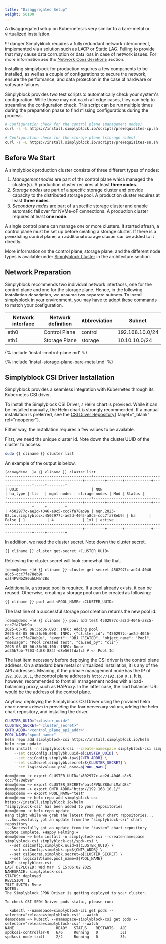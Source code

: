 ```yaml
---
title: "Disaggregated Setup"
weight: 50100
---
```


A disaggregated setup on Kubernetes is very similar to a bare-metal or virtualized installation.

!!! danger
    Simplyblock requires a fully redundant network interconnect, implemented via a solution such as LACP or Static
    LAG. Failing to provide that may cause data corruption or data loss in case of network issues. For more information
    see the [Network Considerations](../../../deployments/deployment-planning/network-considerations.md)
    section.

Installing simplyblock for production requires a few components to be installed, as well as a couple of configurations
to secure the network, ensure the performance, and data protection in the case of hardware or software failures.

Simplyblock provides two test scripts to automatically check your system's configuration. While those may not catch all
edge cases, they can help to streamline the configuration check. This script can be run multiple times during the
preparation phase to find missing configurations during the process.

```bash title="Automatically check your configuration"
# Configuration check for the control plane (management nodes)
curl -s -L https://install.simplyblock.io/scripts/prerequisites-cp.sh | bash

# Configuration check for the storage plane (storage nodes)
curl -s -L https://install.simplyblock.io/scripts/prerequisites-sn.sh | bash
```

## Before We Start

A simplyblock production cluster consists of three different types of nodes:

1. _Management nodes_ are part of the control plane which managed the cluster(s). A production cluster requires at least **three nodes**.
2. _Storage nodes_ are part of a specific storage cluster and provide capacity to the distributed storage pool. A production cluster requires at least **three nodes**.
3. _Secondary nodes_ are part of a specific storage cluster and enable automatic fail over for NVMe-oF connections. A production cluster requires at least **one node**.

A single control plane can manage one or more clusters. If started afresh, a control plane must be set up before
creating a storage cluster. If there is a preexisting control plane, an additional storage cluster can be added
to it directly.

More information on the control plane, storage plane, and the different node types is available under
[Simplyblock Cluster](../../../architecture/concepts/simplyblock-cluster.md) in the architecture section.

## Network Preparation

Simplyblock recommends two individual network interfaces, one for the control plane and one for the storage plane.
Hence, in the following installation description, we assume two separate subnets. To install simplyblock in your
environment, you may have to adopt these commands to match your configuration.

| Network interface | Network definition | Abbreviation | Subnet          |
|-------------------|--------------------|--------------|-----------------|
| eth0              | Control Plane      | control      | 192.168.10.0/24 |
| eth1              | Storage Plane      | storage      | 10.10.10.0/24   |

<!-- include: install control plane documentation -->
{% include 'install-control-plane.md' %}

<!-- include: install storage plane (bare metal) documentation -->
{% include 'install-storage-plane-bare-metal.md' %}

## Simplyblock CSI Driver Installation

Simplyblock provides a seamless integration with Kubernetes through its Kubernetes CSI driver.

To install the Simplyblock CSI Driver, a Helm chart is provided. While it can be installed manually, the Helm chart is
strongly recommended. If a manual installation is preferred, see the
[CSI Driver Repository](https://github.com/simplyblock-io/simplyblock-csi/blob/master/docs/install-simplyblock-csi-driver.md){:target="_blank" rel="noopener"}.

Either way, the installation requires a few values to be available.

First, we need the unique cluster id. Note down the cluster UUID of the cluster to access.

```bash title="Retrieving the Cluster UUID"
sudo {{ cliname }} cluster list
```

An example of the output is below.

```plain title="Example output of a cluster listing"
[demo@demo ~]# {{ cliname }} cluster list
+--------------------------------------+-----------------------------------------------------------------+---------+-------+------------+---------------+-----+--------+
| UUID                                 | NQN                                                             | ha_type | tls   | mgmt nodes | storage nodes | Mod | Status |
+--------------------------------------+-----------------------------------------------------------------+---------+-------+------------+---------------+-----+--------+
| 4502977c-ae2d-4046-a8c5-ccc7fa78eb9a | nqn.2023-02.io.simplyblock:4502977c-ae2d-4046-a8c5-ccc7fa78eb9a | ha      | False | 1          | 4             | 1x1 | active |
+--------------------------------------+-----------------------------------------------------------------+---------+-------+------------+---------------+-----+--------+
```

In addition, we need the cluster secret. Note down the cluster secret.

```bash title="Retrieve the Cluster Secret"
{{ cliname }} cluster get-secret <CLUSTER_UUID>
```

Retrieving the cluster secret will look somewhat like that.

```plain title="Example output of retrieving a cluster secret"
[demo@demo ~]# {{ cliname }} cluster get-secret 4502977c-ae2d-4046-a8c5-ccc7fa78eb9a
oal4PVNbZ80uhLMah2Bs
```

Additionally, a storage pool is required. If a pool already exists, it can be reused. Otherwise, creating a storage
pool can be created as following:

```bash title="Create a Storage Pool"
{{ cliname }} pool add <POOL_NAME> <CLUSTER_UUID>
```

The last line of a successful storage pool creation returns the new pool id.

```plain title="Example output of creating a storage pool"
[demo@demo ~]# {{ cliname }} pool add test 4502977c-ae2d-4046-a8c5-ccc7fa78eb9a
2025-03-05 06:36:06,093: INFO: Adding pool
2025-03-05 06:36:06,098: INFO: {"cluster_id": "4502977c-ae2d-4046-a8c5-ccc7fa78eb9a", "event": "OBJ_CREATED", "object_name": "Pool", "message": "Pool created test", "caused_by": "cli"}
2025-03-05 06:36:06,100: INFO: Done
ad35b7bb-7703-4d38-884f-d8e56ffdafc6 # <- Pool Id
```

The last item necessary before deploying the CSI driver is the control plane address. On a standard bare metal or
virtualized installation, it is any of the API addresses. Meaning, if the primary management node has the IP of
`192.168.10.1`, the control plane address is `http://192.168.0.1`. It is, however, recommended to front all management
nodes with a load-balancing proxy, such as HAProxy. In the latter case, the load balancer URL would be the address of
the control plane.

Anyhow, deploying the Simplyblock CSI Driver using the provided helm chart comes down to providing the four necessary
values, adding the helm chart repository, and installing the driver.

```bash title="Install Simplyblock's CSI Driver"
CLUSTER_UUID="<cluster_uuid>"
CLUSTER_SECRET="<cluster_secret>"
CNTR_ADDR="<control_plane_api_addr>"
POOL_NAME="<pool_name>"
helm repo add simplyblock-csi https://install.simplyblock.io/helm
helm repo update
helm install -n simplyblock-csi --create-namespace simplyblock-csi simplyblock-csi/spdk-csi \
    --set csiConfig.simplybk.uuid=${CLUSTER_UUID} \
    --set csiConfig.simplybk.ip=${CNTR_ADDR} \
    --set csiSecret.simplybk.secret=${CLUSTER_SECRET} \
    --set logicalVolume.pool_name=${POOL_NAME}
```

```plain title="Example output of the CSI driver deployment"
demo@demo ~> export CLUSTER_UUID="4502977c-ae2d-4046-a8c5-ccc7fa78eb9a"
demo@demo ~> export CLUSTER_SECRET="oal4PVNbZ80uhLMah2Bs"
demo@demo ~> export CNTR_ADDR="http://192.168.10.1/"
demo@demo ~> export POOL_NAME="test"
demo@demo ~> helm repo add simplyblock-csi https://install.simplyblock.io/helm
"simplyblock-csi" has been added to your repositories
demo@demo ~> helm repo update
Hang tight while we grab the latest from your chart repositories...
...Successfully got an update from the "simplyblock-csi" chart repository
...Successfully got an update from the "kasten" chart repository
Update Complete. ⎈Happy Helming!⎈
demo@demo ~> helm install -n simplyblock-csi --create-namespace simplyblock-csi simplyblock-csi/spdk-csi \
  --set csiConfig.simplybk.uuid=${CLUSTER_UUID} \
  --set csiConfig.simplybk.ip=${CNTR_ADDR} \
  --set csiSecret.simplybk.secret=${CLUSTER_SECRET} \
  --set logicalVolume.pool_name=${POOL_NAME}
NAME: simplyblock-csi
LAST DEPLOYED: Wed Mar  5 15:06:02 2025
NAMESPACE: simplyblock-csi
STATUS: deployed
REVISION: 1
TEST SUITE: None
NOTES:
The Simplyblock SPDK Driver is getting deployed to your cluster.

To check CSI SPDK Driver pods status, please run:

  kubectl --namespace=simplyblock-csi get pods --selector="release=simplyblock-csi" --watch
demo@demo ~> kubectl --namespace=simplyblock-csi get pods --selector="release=simplyblock-csi" --watch
NAME                   READY   STATUS    RESTARTS   AGE
spdkcsi-controller-0   6/6     Running   0          30s
spdkcsi-node-tzclt     2/2     Running   0          30s
```
